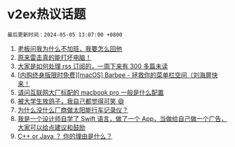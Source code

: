 # v2ex热议话题

`最后更新时间：2024-05-05 13:07:00 +0800`

1. [老板问我为什么不加班，我要怎么回他](https://www.v2ex.com/t/1037654)
1. [原来雷击真的能打坏电脑！](https://www.v2ex.com/t/1037674)
1. [大家是如何处理 rss 订阅的，一周下来有 300 多篇未读](https://www.v2ex.com/t/1037677)
1. [[内购终身版限时免费][macOS] Barbee - 拯救你的菜单栏空间（刘海屏快来！](https://www.v2ex.com/t/1037737)
1. [请问互联网大厂标配的 macbook pro 一般是什么配置](https://www.v2ex.com/t/1037656)
1. [被大学生放鸽子，我自己都觉得可笑 😄](https://www.v2ex.com/t/1037696)
1. [为什么没什么厂商做太阳能行车记录仪？](https://www.v2ex.com/t/1037657)
1. [我是一个设计师自学了 Swift 语言，做了一个 App，当做给自己做一个广告，大家可以给点建议和鼓励](https://www.v2ex.com/t/1037655)
1. [C++ or Java ？ 你的理由是什么？](https://www.v2ex.com/t/1037700)

